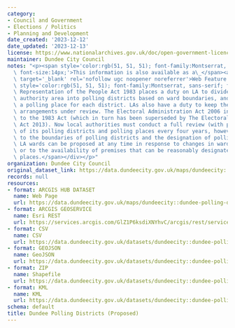 ```yaml
---
category:
- Council and Government
- Elections / Politics
- Planning and Development
date_created: '2023-12-12'
date_updated: '2023-12-13'
license: https://www.nationalarchives.gov.uk/doc/open-government-licence/version/3/
maintainer: Dundee City Council
notes: "<p><span style='color:rgb(51, 51, 51); font-family:Montserrat, sans-serif;\
  \ font-size:14px;'>This information is also available as a\_</span><a href='https://dservices.arcgis.com/GlZ1P6ksdiXNYhvC/arcgis/services/Dundee_Polling_Districts_Proposed/WFSServer?service=wfs&amp;request=getcapabilities'\
  \ target='_blank' rel='nofollow ugc noopener noreferrer'>Web Feature Service (WFS)</a><div><span\
  \ style='color:rgb(51, 51, 51); font-family:Montserrat, sans-serif; font-size:14px;'>The\
  \ Representation of the People Act 1983 places a duty on LA to divide the local\
  \ authority area into polling districts based on ward boundaries, and to designate\
  \ a polling place for each district. LAs also have a duty to keep these polling\
  \ arrangements under review. The Electoral Administration Act 2006 introduced amendments\
  \ to the 1983 Act (which in turn has been superseded by The Electoral Administration\
  \ Act 2013). Now local authorities must conduct a full review (with public consultation)\
  \ of its polling districts and polling places every four years, however adjustments\
  \ to the boundaries of polling districts and the designation of polling places within\
  \ LA wards can be proposed at any time in response to changes in ward boundaries\
  \ or to the availability of premises that can be reasonably designated as polling\
  \ places.</span></div></p>"
organization: Dundee City Council
original_dataset_link: https://data.dundeecity.gov.uk/maps/dundeecity::dundee-polling-districts-proposed
records: null
resources:
- format: ARCGIS HUB DATASET
  name: Web Page
  url: https://data.dundeecity.gov.uk/maps/dundeecity::dundee-polling-districts-proposed
- format: ARCGIS GEOSERVICE
  name: Esri REST
  url: https://services.arcgis.com/GlZ1P6ksdiXNYhvC/arcgis/rest/services/Dundee_Polling_Districts_2023_view/FeatureServer/0
- format: CSV
  name: CSV
  url: https://data.dundeecity.gov.uk/datasets/dundeecity::dundee-polling-districts-proposed.csv?where=1=1&outSR=%7B%22latestWkid%22%3A27700%2C%22wkid%22%3A27700%7D
- format: GEOJSON
  name: GeoJSON
  url: https://data.dundeecity.gov.uk/datasets/dundeecity::dundee-polling-districts-proposed.geojson?where=1=1&outSR=%7B%22latestWkid%22%3A27700%2C%22wkid%22%3A27700%7D
- format: ZIP
  name: Shapefile
  url: https://data.dundeecity.gov.uk/datasets/dundeecity::dundee-polling-districts-proposed.zip?where=1=1&outSR=%7B%22latestWkid%22%3A27700%2C%22wkid%22%3A27700%7D
- format: KML
  name: KML
  url: https://data.dundeecity.gov.uk/datasets/dundeecity::dundee-polling-districts-proposed.kml?where=1=1&outSR=%7B%22latestWkid%22%3A27700%2C%22wkid%22%3A27700%7D
schema: default
title: Dundee Polling Districts (Proposed)
---
```

